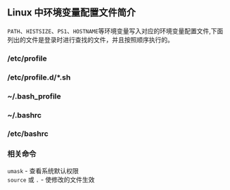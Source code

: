 ## Linux 中环境变量配置文件简介
`PATH`、`HISTSIZE`、`PS1`、`HOSTNAME`等环境变量写入对应的环境变量配置文件,下面列出的文件是登录时进行查找的文件，并且按照顺序执行的。

### /etc/profile

### /etc/profile.d/*.sh

### ~/.bash_profile

### ~/.bashrc

### /etc/bashrc

### 相关命令
`umask` - 查看系统默认权限  
`source` 或 `.` - 使修改的文件生效